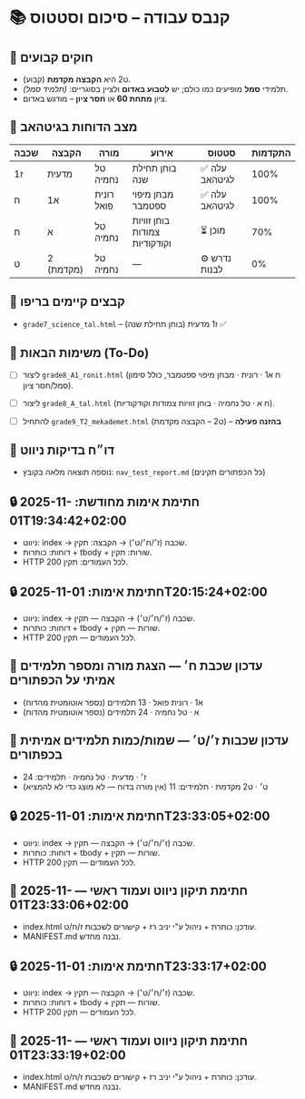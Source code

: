 # 📚 קנבס עבודה – סיכום וסטטוס

## 🔹 חוקים קבועים
- ט2 היא **הקבצה מקדמת** (קבוע).
- תלמידי **סמל** מופיעים כמו כולם; יש **לטבוע באדום** ולציין בסוגריים: *(תלמיד סמל)*.
- ציון **מתחת 60** או **חסר ציון** – מודגש באדום.

## 🔹 מצב הדוחות בגיטהאב
| שכבה | הקבצה | מורה | אירוע | סטטוס | התקדמות |
|------|-------|------|-------|--------|----------|
| ז1 | מדעית | טל נחמיה | בוחן תחילת שנה | ✅ עלה לגיטהאב | 100% |
| ח | א1 | רונית פואל | מבחן מיפוי ספטמבר | ✅ עלה לגיטהאב | 100% |
| ח | א | טל נחמיה | בוחן זוויות צמודות וקודקודיות | ⏳ מוכן | 70% |
| ט | 2 (מקדמת) | טל נחמיה | — | ⚙ נדרש לבנות | 0% |

## 🔹 קבצים קיימים בריפו
- `grade7_science_tal.html` – ז1 מדעית (בוחן תחילת שנה) ✅

## 🔹 משימות הבאות (To-Do)
- [ ] ליצור `grade8_A1_ronit.html` (ח א1 · רונית · מבחן מיפוי ספטמבר, כולל סימון סמל/חסר ציון).
- [ ] ליצור `grade8_A_tal.html` (ח א · טל נחמיה · בוחן זוויות צמודות וקודקודיות).
- [ ] להתחיל `grade9_T2_mekademet.html` (ט2 – הקבצה מקדמת) – **בהזנה פעילה**



## 🔹 דו״ח בדיקות ניווט
- נוספה תוצאה מלאה בקובץ: `nav_test_report.md` (כל הכפתורים תקינים)

## 🔒 חתימת אימות מחודשת: 2025-11-01T19:34:42+02:00
- ניווט: index → שכבה (ז׳/ח׳/ט׳) → הקבצה: תקין.
- דוחות: כותרות + tbody + שורות: תקין.
- HTTP 200 לכל העמודים: תקין.

## 🔒 חתימת אימות: 2025-11-01T20:15:24+02:00
- ניווט: index → שכבה (ז׳/ח׳/ט׳) → הקבצה — תקין.
- דוחות: כותרות + tbody + שורות — תקין.
- HTTP 200 לכל העמודים — תקין.

## 🔧 עדכון שכבת ח׳ — הצגת מורה ומספר תלמידים אמיתי על הכפתורים
- א1 · רונית פואל · 13 תלמידים (נספר אוטומטית מהדוח)
- א  · טל נחמיה  · 24 תלמידים (נספר אוטומטית מהדוח)

## 🔧 עדכון שכבות ז׳/ט׳ — שמות/כמות תלמידים אמיתית בכפתורים
- ז׳ · מדעית · טל נחמיה · תלמידים: 24
- ט׳ · ט2 מקדמת · תלמידים: 11 (אין מורה בדוח — לא מוצג כדי לא להמציא)

## 🔒 חתימת אימות: 2025-11-01T23:33:05+02:00
- ניווט: index → שכבה (ז׳/ח׳/ט׳) → הקבצה — תקין.
- דוחות: כותרות + tbody + שורות — תקין.
- HTTP 200 לכל העמודים — תקין.

## 🧾 חתימת תיקון ניווט ועמוד ראשי — 2025-11-01T23:33:06+02:00
- index.html עודכן: כותרת + ניהול ע"י יניב רז + קישורים לשכבות ז/ח/ט.
- MANIFEST.md נבנה מחדש.

## 🔒 חתימת אימות: 2025-11-01T23:33:17+02:00
- ניווט: index → שכבה (ז׳/ח׳/ט׳) → הקבצה — תקין.
- דוחות: כותרות + tbody + שורות — תקין.
- HTTP 200 לכל העמודים — תקין.

## 🧾 חתימת תיקון ניווט ועמוד ראשי — 2025-11-01T23:33:19+02:00
- index.html עודכן: כותרת + ניהול ע"י יניב רז + קישורים לשכבות ז/ח/ט.
- MANIFEST.md נבנה מחדש.
